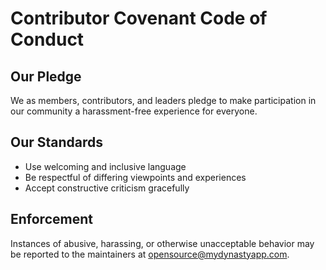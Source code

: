 # Contributor Covenant Code of Conduct

## Our Pledge

We as members, contributors, and leaders pledge to make participation in our community a harassment-free experience for everyone.

## Our Standards

- Use welcoming and inclusive language
- Be respectful of differing viewpoints and experiences
- Accept constructive criticism gracefully

## Enforcement

Instances of abusive, harassing, or otherwise unacceptable behavior may be reported to the maintainers at opensource@mydynastyapp.com.

